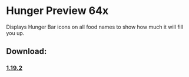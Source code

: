 # Hunger Preview 64x
Displays Hunger Bar icons on all food names to show how much it will fill you up.

## <b>Download:</b><br>
### <a href="https://github.com/MomentariyModder/HungerPreview64x/raw/main/files/Hunger%20Preview%2064x.zip">1.19.2</a>
